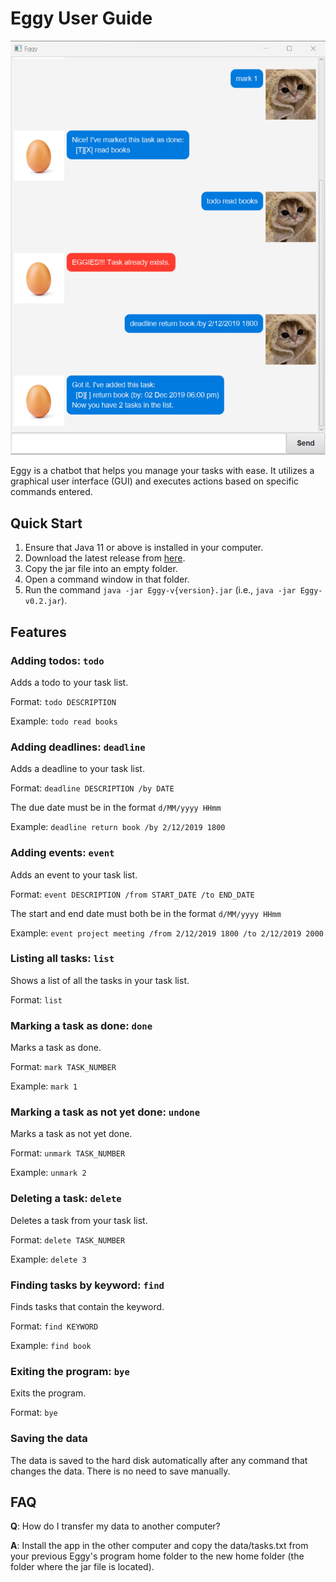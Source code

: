 # Eggy User Guide

![Screenshot of Eggy chatbot.](Ui.png)

Eggy is a chatbot that helps you manage your tasks with ease. 
It utilizes a graphical user interface (GUI) and executes actions based on specific commands entered.

## Quick Start
1. Ensure that Java 11 or above is installed in your computer.
2. Download the latest release from [here](https://github.com/DhiraPT/ip/releases).
3. Copy the jar file into an empty folder.
4. Open a command window in that folder.
5. Run the command `java -jar Eggy-v{version}.jar` (i.e., `java -jar Eggy-v0.2.jar`).

## Features

### Adding todos: `todo`

Adds a todo to your task list.

Format: `todo DESCRIPTION`

Example: `todo read books`

### Adding deadlines: `deadline`

Adds a deadline to your task list.

Format: `deadline DESCRIPTION /by DATE`

The due date must be in the format `d/MM/yyyy HHmm`

Example: `deadline return book /by 2/12/2019 1800`

### Adding events: `event`

Adds an event to your task list.

Format: `event DESCRIPTION /from START_DATE /to END_DATE`

The start and end date must both be in the format `d/MM/yyyy HHmm`

Example: `event project meeting /from 2/12/2019 1800 /to 2/12/2019 2000`

### Listing all tasks: `list`

Shows a list of all the tasks in your task list.

Format: `list`

### Marking a task as done: `done`

Marks a task as done.

Format: `mark TASK_NUMBER`

Example: `mark 1`

### Marking a task as not yet done: `undone`

Marks a task as not yet done.

Format: `unmark TASK_NUMBER`

Example: `unmark 2`

### Deleting a task: `delete`

Deletes a task from your task list.

Format: `delete TASK_NUMBER`

Example: `delete 3`

### Finding tasks by keyword: `find`

Finds tasks that contain the keyword.

Format: `find KEYWORD`

Example: `find book`

### Exiting the program: `bye`

Exits the program.

Format: `bye`

### Saving the data

The data is saved to the hard disk automatically after any command that changes the data.
There is no need to save manually.

## FAQ

**Q**: How do I transfer my data to another computer?

**A**: Install the app in the other computer and copy the data/tasks.txt from your previous Eggy's program home folder
to the new home folder (the folder where the jar file is located).